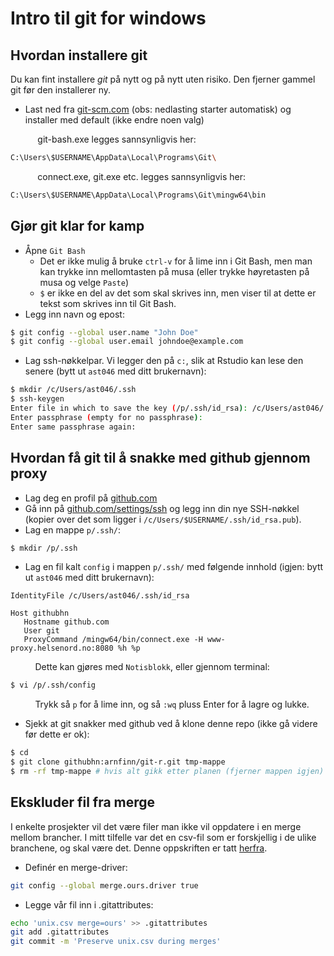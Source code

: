 # Intro til git for windows

## Hvordan installere git

Du kan fint installere *git* på nytt og på nytt uten risiko. Den fjerner gammel git før den installerer ny.

- Last ned fra [git-scm.com](https://git-scm.com/download/win) (obs: nedlasting starter automatisk) og installer med default (ikke endre noen valg)

&nbsp;&nbsp;&nbsp;&nbsp;&nbsp;&nbsp;&nbsp;&nbsp;&nbsp;&nbsp; git-bash.exe legges sannsynligvis her:
```bash
C:\Users\$USERNAME\AppData\Local\Programs\Git\
```

&nbsp;&nbsp;&nbsp;&nbsp;&nbsp;&nbsp;&nbsp;&nbsp;&nbsp;&nbsp; connect.exe, git.exe etc. legges sannsynligvis her:
```bash
C:\Users\$USERNAME\AppData\Local\Programs\Git\mingw64\bin
```


## Gjør git klar for kamp

- Åpne `Git Bash`
    - Det er ikke mulig å bruke `ctrl-v` for å lime inn i Git Bash, men man kan trykke inn mellomtasten på musa (eller trykke høyretasten på musa og velge `Paste`)
    - `$` er ikke en del av det som skal skrives inn, men viser til at dette er tekst som skrives inn til Git Bash.
- Legg inn navn og epost:

```bash
$ git config --global user.name "John Doe"
$ git config --global user.email johndoe@example.com
```
- Lag ssh-nøkkelpar. Vi legger den på `c:`, slik at Rstudio kan lese den senere (bytt ut `ast046` med ditt brukernavn):

```bash
$ mkdir /c/Users/ast046/.ssh
$ ssh-keygen
Enter file in which to save the key (/p/.ssh/id_rsa): /c/Users/ast046/.ssh/id_rsa
Enter passphrase (empty for no passphrase):
Enter same passphrase again:
```

## Hvordan få git til å snakke med github gjennom proxy

- Lag deg en profil på [github.com](https://github.com)
- Gå inn på [github.com/settings/ssh](https://github.com/settings/ssh) og legg inn din nye SSH-nøkkel (kopier over det som ligger i `/c/Users/$USERNAME/.ssh/id_rsa.pub`).
- Lag en mappe `p/.ssh/`:

```bash
$ mkdir /p/.ssh
```
- Lag en fil kalt `config` i mappen `p/.ssh/` med følgende innhold (igjen: bytt ut `ast046` med ditt brukernavn): 

```
IdentityFile /c/Users/ast046/.ssh/id_rsa

Host githubhn
   Hostname github.com
   User git
   ProxyCommand /mingw64/bin/connect.exe -H www-proxy.helsenord.no:8080 %h %p
```
&nbsp;&nbsp;&nbsp;&nbsp;&nbsp;&nbsp;&nbsp;&nbsp;&nbsp;&nbsp;Dette kan gjøres med `Notisblokk`, eller gjennom terminal:

```bash
$ vi /p/.ssh/config
```
&nbsp;&nbsp;&nbsp;&nbsp;&nbsp;&nbsp;&nbsp;&nbsp;&nbsp;&nbsp;Trykk så `p` for å lime inn, og så `:wq` pluss Enter for å lagre og lukke.

- Sjekk at git snakker med github ved å klone denne repo (ikke gå videre før dette er ok):

```bash
$ cd
$ git clone githubhn:arnfinn/git-r.git tmp-mappe
$ rm -rf tmp-mappe # hvis alt gikk etter planen (fjerner mappen igjen)
```

## Ekskluder fil fra merge

I enkelte prosjekter vil det være filer man ikke vil oppdatere i en merge mellom brancher. I mitt tilfelle var det en csv-fil som er forskjellig i de ulike branchene, og skal være det. Denne oppskriften er tatt [herfra](https://medium.com/@porteneuve/how-to-make-git-preserve-specific-files-while-merging-18c92343826b#.sk2g4seov).

- Definér en merge-driver:
```bash
git config --global merge.ours.driver true
```
- Legge vår fil inn i .gitattributes:
```bash
echo 'unix.csv merge=ours' >> .gitattributes
git add .gitattributes
git commit -m 'Preserve unix.csv during merges'
```




